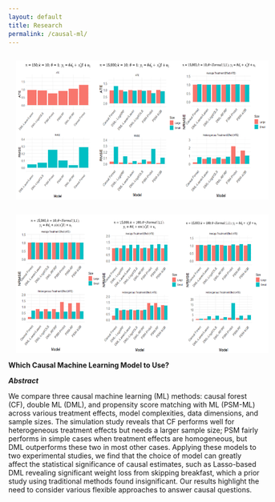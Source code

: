 ```yaml
---
layout: default
title: Research
permalink: /causal-ml/
---
```


<img style="width=636px;height=277.5px;float:left;padding:15px;"
src="/images/causal_ml1.PNG" alt="" width="636" height="277.5">
<img style="width=636px;height=277.5px;float:left;padding:15px;"
src="/images/causal_ml2.PNG" alt="" width="636" height="277.5">

**Which Causal Machine Learning Model to Use?** 

***Abstract*** 

We compare three causal machine learning (ML) methods: causal forest (CF), double ML (DML),
and propensity score matching with ML (PSM-ML) across various treatment effects, model complexities, data dimensions, and sample sizes. The simulation study reveals that CF performs well
for heterogeneous treatment effects but needs a larger sample size; PSM fairly performs in simple
cases when treatment effects are homogeneous, but DML outperforms these two in most other
cases. Applying these models to two experimental studies, we find that the choice of model can
greatly affect the statistical significance of causal estimates, such as Lasso-based DML revealing
significant weight loss from skipping breakfast, which a prior study using traditional methods
found insignificant. Our results highlight the need to consider various flexible approaches to
answer causal questions. 

